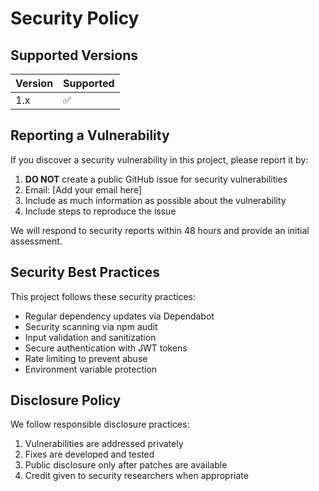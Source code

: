 # Security Policy

## Supported Versions

| Version | Supported          |
| ------- | ------------------ |
| 1.x     | :white_check_mark: |

## Reporting a Vulnerability

If you discover a security vulnerability in this project, please report it by:

1. **DO NOT** create a public GitHub issue for security vulnerabilities
2. Email: [Add your email here]
3. Include as much information as possible about the vulnerability
4. Include steps to reproduce the issue

We will respond to security reports within 48 hours and provide an initial assessment.

## Security Best Practices

This project follows these security practices:

- Regular dependency updates via Dependabot
- Security scanning via npm audit
- Input validation and sanitization
- Secure authentication with JWT tokens
- Rate limiting to prevent abuse
- Environment variable protection

## Disclosure Policy

We follow responsible disclosure practices:

1. Vulnerabilities are addressed privately
2. Fixes are developed and tested
3. Public disclosure only after patches are available
4. Credit given to security researchers when appropriate
